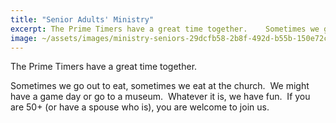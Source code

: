 ```yaml
---
title: "Senior Adults' Ministry"
excerpt: The Prime Timers have a great time together.    Sometimes we go out to eat, sometimes we eat at th...
image: ~/assets/images/ministry-seniors-29dcfb58-2b8f-492d-b55b-150e72c80610.jpg
---
```


The Prime Timers have a great time together.  
  
Sometimes we go out to eat, sometimes we eat at the church.  We might have a game day or go to a museum.  Whatever it is, we have fun.  If you are 50+ (or have a spouse who is), you are welcome to join us.